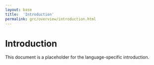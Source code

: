 ```yaml
---
layout: base
title:  'Introduction'
permalink: grc/overview/introduction.html
---
```


# Introduction

This document is a placeholder for the language-specific introduction.
